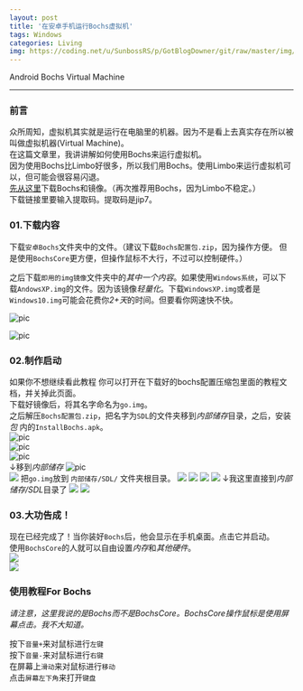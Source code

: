 ```yaml
---
layout: post
title: '在安卓手机运行Bochs虚拟机'
tags: Windows
categories: Living
img: https://coding.net/u/SunbossRS/p/GotBlogDowner/git/raw/master/img/Bochs/cover.jpg
---
```


Android Bochs Virtual Machine

---

### 前言
众所周知，虚拟机其实就是运行在电脑里的机器。因为不是看上去真实存在所以被叫做虚拟机器(Virtual Machine)。  
在这篇文章里，我讲讲解如何使用Bochs来运行虚拟机。  
因为使用Bochs比Limbo好很多，所以我们用Bochs。使用Limbo来运行虚拟机可以，但可能会很容易闪退。  
[先从这里](https://pan.baidu.com/s/1LdY6jq8AUrWjqGrQjPdQEw)下载Bochs和镜像。（再次推荐用Bochs，因为Limbo不稳定。）  
下载链接里要输入提取码。提取码是jip7。 

### 01.下载内容
下载`安卓Bochs`文件夹中的文件。（建议下载`Bochs配置包.zip`，因为操作方便。   但是使用`BochsCore`更方便，但操作鼠标不大行，不过可以控制硬件。）  
  
之后下载`即用的img镜像`文件夹中的*其中一个内容*。如果使用`Windows系统`，可以下载`AndowsXP.img`的文件。因为该镜像*轻量化*。下载`WindowsXP.img`或者是`Windows10.img`可能会花费你*2+天*的时间。但要看你网速快不快。  

![pic](https://coding.net/u/SunbossRS/p/GotBlogDowner/git/raw/master/img/Bochs/01.png)  

![pic](https://coding.net/u/SunbossRS/p/GotBlogDowner/git/raw/master/img/Bochs/02.png)  

### 02.制作启动
如果你不想继续看此教程  你可以打开在下载好的bochs配置压缩包里面的教程文档，并关掉此页面。  
下载好镜像后，将其名字命名为`go.img`。  
之后解压`Bochs配置包.zip`，把名字为`SDL`的文件夹移到*内部储存*目录，之后，安装 *包* 内的`InstallBochs.apk`。  
![pic](https://coding.net/u/SunbossRS/p/GotBlogDowner/git/raw/master/img/Bochs/03.png)  
![pic](https://coding.net/u/SunbossRS/p/GotBlogDowner/git/raw/master/img/Bochs/04.png)  
![pic](https://coding.net/u/SunbossRS/p/GotBlogDowner/git/raw/master/img/Bochs/05.png)  
↓移到*内部储存*
![pic](https://coding.net/u/SunbossRS/p/GotBlogDowner/git/raw/master/img/Bochs/06.png)  
![](https://coding.net/u/SunbossRS/p/GotBlogDowner/git/raw/master/img/Bochs/07.png)
把`go.img`放到 `内部储存/SDL/` 文件夹根目录。
![](https://coding.net/u/SunbossRS/p/GotBlogDowner/git/raw/master/img/Bochs/08.png)
![](https://coding.net/u/SunbossRS/p/GotBlogDowner/git/raw/master/img/Bochs/09.png)
![](https://coding.net/u/SunbossRS/p/GotBlogDowner/git/raw/master/img/Bochs/10.png)
![](https://coding.net/u/SunbossRS/p/GotBlogDowner/git/raw/master/img/Bochs/11.png)
↓我这里直接到*内部储存/SDL*目录了
![](https://coding.net/u/SunbossRS/p/GotBlogDowner/git/raw/master/img/Bochs/12.png)
![](https://coding.net/u/SunbossRS/p/GotBlogDowner/git/raw/master/img/Bochs/13.png)

### 03.大功告成！
现在已经完成了！当你装好`Bochs`后，他会显示在手机桌面。点击它并启动。  
使用`BochsCore`的人就可以自由设置*内存*和*其他硬件*。  
![](https://coding.net/u/SunbossRS/p/GotBlogDowner/git/raw/master/img/Bochs/14.png)  
![](https://coding.net/u/SunbossRS/p/GotBlogDowner/git/raw/master/img/Bochs/15.png)

### 使用教程For Bochs
*请注意，这里我说的是Bochs而不是BochsCore。BochsCore操作鼠标是使用屏幕点击。我不大知道。*  
  
按下`音量+`来对鼠标进行`左键`  
按下`音量-`来对鼠标进行`右键`  
在屏幕上`滑动`来对鼠标进行`移动`  
点击`屏幕左下角`来打开`键盘`
